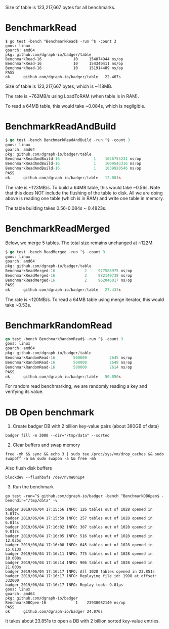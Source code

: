 Size of table is 123,217,667 bytes for all benchmarks.

# BenchmarkRead

```
$ go test -bench ^BenchmarkRead$ -run ^$ -count 3
goos: linux
goarch: amd64
pkg: github.com/dgraph-io/badger/table
BenchmarkRead-16    	      10	 154074944 ns/op
BenchmarkRead-16    	      10	 154340411 ns/op
BenchmarkRead-16    	      10	 151914489 ns/op
PASS
ok  	github.com/dgraph-io/badger/table	22.467s
```

Size of table is 123,217,667 bytes, which is ~118MB.

The rate is ~762MB/s using LoadToRAM (when table is in RAM).

To read a 64MB table, this would take ~0.084s, which is negligible.

# BenchmarkReadAndBuild

```go
$ go test -bench BenchmarkReadAndBuild -run ^$ -count 3
goos: linux
goarch: amd64
pkg: github.com/dgraph-io/badger/table
BenchmarkReadAndBuild-16    	       1	1026755231 ns/op
BenchmarkReadAndBuild-16    	       1	1009543316 ns/op
BenchmarkReadAndBuild-16    	       1	1039920546 ns/op
PASS
ok  	github.com/dgraph-io/badger/table	12.081s
```

The rate is ~123MB/s. To build a 64MB table, this would take ~0.56s. Note that
this does NOT include the flushing of the table to disk. All we are doing above
is reading one table (which is in RAM) and write one table in memory.

The table building takes 0.56-0.084s ~ 0.4823s.

# BenchmarkReadMerged

Below, we merge 5 tables. The total size remains unchanged at ~122M.

```go
$ go test -bench ReadMerged -run ^$ -count 3
goos: linux
goarch: amd64
pkg: github.com/dgraph-io/badger/table
BenchmarkReadMerged-16    	       2	 977588975 ns/op
BenchmarkReadMerged-16    	       2	 982140738 ns/op
BenchmarkReadMerged-16    	       2	 962046017 ns/op
PASS
ok  	github.com/dgraph-io/badger/table	27.433s
```

The rate is ~120MB/s. To read a 64MB table using merge iterator, this would take
\~0.53s.

# BenchmarkRandomRead

```go
go test -bench BenchmarkRandomRead$ -run ^$ -count 3
goos: linux
goarch: amd64
pkg: github.com/dgraph-io/badger/table
BenchmarkRandomRead-16    	  500000	      2645 ns/op
BenchmarkRandomRead-16    	  500000	      2648 ns/op
BenchmarkRandomRead-16    	  500000	      2614 ns/op
PASS
ok  	github.com/dgraph-io/badger/table	50.850s
```

For random read benchmarking, we are randomly reading a key and verifying its
value.

# DB Open benchmark

1. Create badger DB with 2 billion key-value pairs (about 380GB of data)

```
badger fill -m 2000 --dir="/tmp/data" --sorted
```

2. Clear buffers and swap memory

```
free -mh && sync && echo 3 | sudo tee /proc/sys/vm/drop_caches && sudo swapoff -a && sudo swapon -a && free -mh
```

Also flush disk buffers

```
blockdev --flushbufs /dev/nvme0n1p4
```

3. Run the benchmark

```
go test -run=^$ github.com/dgraph-io/badger -bench ^BenchmarkDBOpen$ -benchdir="/tmp/data" -v

badger 2019/06/04 17:15:56 INFO: 126 tables out of 1028 opened in 3.017s
badger 2019/06/04 17:15:59 INFO: 257 tables out of 1028 opened in 6.014s
badger 2019/06/04 17:16:02 INFO: 387 tables out of 1028 opened in 9.017s
badger 2019/06/04 17:16:05 INFO: 516 tables out of 1028 opened in 12.025s
badger 2019/06/04 17:16:08 INFO: 645 tables out of 1028 opened in 15.013s
badger 2019/06/04 17:16:11 INFO: 775 tables out of 1028 opened in 18.008s
badger 2019/06/04 17:16:14 INFO: 906 tables out of 1028 opened in 21.003s
badger 2019/06/04 17:16:17 INFO: All 1028 tables opened in 23.851s
badger 2019/06/04 17:16:17 INFO: Replaying file id: 1998 at offset: 332000
badger 2019/06/04 17:16:17 INFO: Replay took: 9.81µs
goos: linux
goarch: amd64
pkg: github.com/dgraph-io/badger
BenchmarkDBOpen-16    	       1	23930082140 ns/op
PASS
ok  	github.com/dgraph-io/badger	24.076s

```

It takes about 23.851s to open a DB with 2 billion sorted key-value entries.
